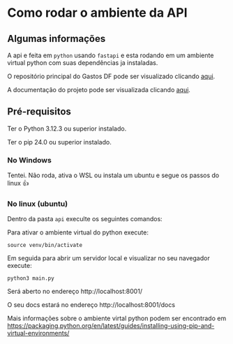 # Como rodar o ambiente da API

## Algumas informações

A api e feita em `python` usando `fastapi` e esta rodando em um ambiente virtual python com suas dependências ja instaladas.


O repositório principal do Gastos DF pode ser visualizado clicando <a href="https://github.com/unb-mds/Gastos-DF-Squad12">aqui</a>.

A documentação do projeto pode ser visualizada clicando <a href="https://unb-mds.github.io/2024-1-Gastos-DF-Doc-Squad12/">aqui</a>.

## Pré-requisitos

Ter o Python 3.12.3 ou superior instalado.

Ter o pip 24.0 ou superior instalado.

### No Windows

Tentei. Não roda, ativa o WSL ou instala um ubuntu e segue os passos do linux 👍

### No linux (ubuntu)

Dentro da pasta `api` execulte os seguintes comandos:

Para ativar o ambiente virtual do python execute:
```
source venv/bin/activate
```

Em seguida para abrir um servidor local e visualizar no seu navegador execute:
```
python3 main.py
```

Será aberto no endereço http://localhost:8001/

O seu docs estará no endereço http://localhost:8001/docs

Mais informações sobre o ambiente virtal python podem ser encontrado em https://packaging.python.org/en/latest/guides/installing-using-pip-and-virtual-environments/

